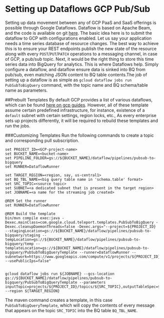 # Setting up Dataflows GCP Pub/Sub

Setting up data movement between any of GCP PaaS and SaaS offerings is possible through Google Dataflows. Dataflow is based on Apache Beam, and the code is available on git [here](https://github.com/GoogleCloudPlatform/DataflowTemplates). The basic idea here is to submit the dataflow to GCP with configurations enabled. 
Let us say your application needs a time series database of resource changes. The best way to achieve this is to ensure your REST endpoints publish the new state of the resource along with every `POST`/`PUT`/`PATCH` operations to a messaging channel, in case of GCP, a pub/sub topic. Next, it would be the right thing to store this time series data into BigQuery for analytics. This is where Dataflows help. Simply configure a dataflow, and dataflow ensure data is sinked into BQ from pub/sub, even matching JSON content to BQ table contents.The job of setting up a dataflow is as simple as `gcloud dataflow jobs run PubSubToBigQuery` command, with the topic name and BQ schema/table name as parameters.

##Prebuilt Templates
By default GCP provides a list of various dataflows, which can be found [here on gcp guides](https://cloud.google.com/dataflow/docs/guides/templates/provided-templates). However, all of these template assume certain predefined infrastructure, for instance, existence of a `default` subnet with certain settings, region locks, etc., As every enterprise sets up projects differently, it will be required to rebuild these templates and run the jobs.

###Customizing Templates
Run the following commands to create a topic and corresponding pull subscription.
```
set PROJECT_ID=<GCP-project-name>
set BUCKET_NAME=<bucket-name>
set PIPELINE_FOLDER=gs://${BUCKET_NAME}/dataflow/pipelines/pubsub-to-bigquery
set RUNNER=DataflowRunner

set TARGET_REGION=<region, say, us-central1>
set BQ_TBL_NAME=<big query table name in 'schema.table' format>
set SRC_TOPIC=<source topic>
set SUBNET=<a dedicated subnet that is present in the target region>
set JOBNAME=<a name for the streaming job created>

@REM Set the runner
set RUNNER=DataflowRunner

@REM Build the template
bin/mvn compile exec:java -Dexec.mainClass=com.google.cloud.teleport.templates.PubSubToBigQuery -Dexec.cleanupDaemonThreads=false -Dexec.args="--project=${PROJECT_ID} --stagingLocation=gs://${BUCKET_NAME}/dataflow/pipelines/pubsub-to-bigquery/staging --tempLocation=gs://${BUCKET_NAME}/dataflow/pipelines/pubsub-to-bigquery/temp --templateLocation=gs://${BUCKET_NAME}/dataflow/pipelines/pubsub-to-bigquery/PubSubToBigQueryTemplate --runner=DataflowRunner --subnetwork=https://www.googleapis.com/compute/v1/projects/${PROJECT_ID}/regions/${TARGET_REGION}/subnetworks/{SUBNET} --usePublicIps=false"


gcloud dataflow jobs run ${JOBNAME} --gcs-location gs://${BUCKET_NAME}/dataflow/pipelines/pubsub-to-bigquery/PubSubToBigQueryTemplate --parameters  inputTopic=projects/${PROJECT_ID}/topics/${SRC_TOPIC},outputTableSpec=${PROJECT_ID}:${BQ_TBL_NAME} --region ${TARGET_REGION}
```


The maven command creates a template, in this case `PubSubToBigQueryTemplate`, which will copy the contents of every message that appears on the topic `SRC_TOPIC` into the BQ table `BQ_TBL_NAME`. 

